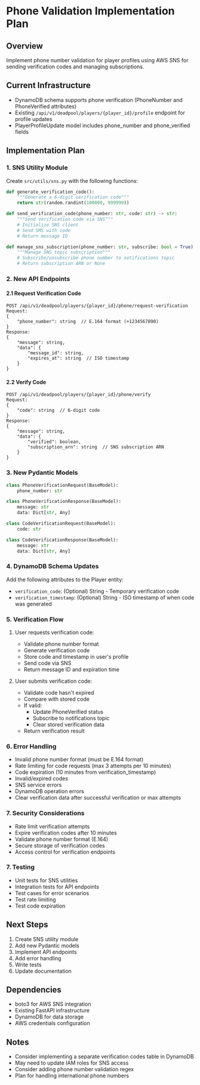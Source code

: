# Phone Validation Implementation Plan

## Overview
Implement phone number validation for player profiles using AWS SNS for sending verification codes and managing subscriptions.

## Current Infrastructure
- DynamoDB schema supports phone verification (PhoneNumber and PhoneVerified attributes)
- Existing `/api/v1/deadpool/players/{player_id}/profile` endpoint for profile updates
- PlayerProfileUpdate model includes phone_number and phone_verified fields

## Implementation Plan

### 1. SNS Utility Module
Create `src/utils/sns.py` with the following functions:
```python
def generate_verification_code():
    """Generate a 6-digit verification code"""
    return str(random.randint(100000, 999999))

def send_verification_code(phone_number: str, code: str) -> str:
    """Send verification code via SNS"""
    # Initialize SNS client
    # Send SMS with code
    # Return message ID

def manage_sns_subscription(phone_number: str, subscribe: bool = True) -> Optional[str]:
    """Manage SNS topic subscription"""
    # Subscribe/unsubscribe phone number to notifications topic
    # Return subscription ARN or None
```

### 2. New API Endpoints

#### 2.1 Request Verification Code
```
POST /api/v1/deadpool/players/{player_id}/phone/request-verification
Request:
{
    "phone_number": string  // E.164 format (+1234567890)
}
Response:
{
    "message": string,
    "data": {
        "message_id": string,
        "expires_at": string  // ISO timestamp
    }
}
```

#### 2.2 Verify Code
```
POST /api/v1/deadpool/players/{player_id}/phone/verify
Request:
{
    "code": string  // 6-digit code
}
Response:
{
    "message": string,
    "data": {
        "verified": boolean,
        "subscription_arn": string  // SNS subscription ARN
    }
}
```

### 3. New Pydantic Models

```python
class PhoneVerificationRequest(BaseModel):
    phone_number: str

class PhoneVerificationResponse(BaseModel):
    message: str
    data: Dict[str, Any]

class CodeVerificationRequest(BaseModel):
    code: str

class CodeVerificationResponse(BaseModel):
    message: str
    data: Dict[str, Any]
```

### 4. DynamoDB Schema Updates
Add the following attributes to the Player entity:
- `verification_code`: (Optional) String - Temporary verification code
- `verification_timestamp`: (Optional) String - ISO timestamp of when code was generated

### 5. Verification Flow
1. User requests verification code:
   - Validate phone number format
   - Generate verification code
   - Store code and timestamp in user's profile
   - Send code via SNS
   - Return message ID and expiration time

2. User submits verification code:
   - Validate code hasn't expired
   - Compare with stored code
   - If valid:
     - Update PhoneVerified status
     - Subscribe to notifications topic
     - Clear stored verification data
   - Return verification result

### 6. Error Handling
- Invalid phone number format (must be E.164 format)
- Rate limiting for code requests (max 3 attempts per 10 minutes)
- Code expiration (10 minutes from verification_timestamp)
- Invalid/expired codes
- SNS service errors
- DynamoDB operation errors
- Clear verification data after successful verification or max attempts

### 7. Security Considerations
- Rate limit verification attempts
- Expire verification codes after 10 minutes
- Validate phone number format (E.164)
- Secure storage of verification codes
- Access control for verification endpoints

### 7. Testing
- Unit tests for SNS utilities
- Integration tests for API endpoints
- Test cases for error scenarios
- Test rate limiting
- Test code expiration

## Next Steps
1. Create SNS utility module
2. Add new Pydantic models
3. Implement API endpoints
4. Add error handling
5. Write tests
6. Update documentation

## Dependencies
- boto3 for AWS SNS integration
- Existing FastAPI infrastructure
- DynamoDB for data storage
- AWS credentials configuration

## Notes
- Consider implementing a separate verification codes table in DynamoDB
- May need to update IAM roles for SNS access
- Consider adding phone number validation regex
- Plan for handling international phone numbers